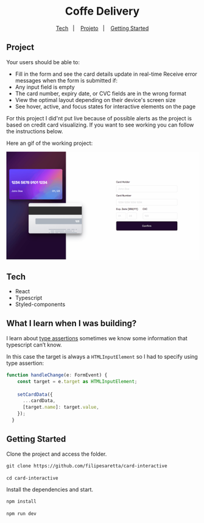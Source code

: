 <h1 align="center"> Coffe Delivery</h1>

<p align="center">
  <a href="#tech">Tech</a>&nbsp;&nbsp;&nbsp;|&nbsp;&nbsp;&nbsp;
  <a href="#project">Projeto</a>&nbsp;&nbsp;&nbsp;|&nbsp;&nbsp;&nbsp;
  <a href="#getting-started">Getting Started</a>
</p>


## Project 

Your users should be able to:

- Fill in the form and see the card details update in real-time
Receive error messages when the form is submitted if:
- Any input field is empty
- The card number, expiry date, or CVC fields are in the wrong format
- View the optimal layout depending on their device's screen size
- See hover, active, and focus states for interactive elements on the page

For this project I did'nt put live because of possible alerts as the project is based on credit card visualizing. If you want to see working you can follow the instructions below. 

Here an gif of the working project:

![Card](./src/assets/card.gif)


## Tech

- React
- Typescript
- Styled-components

## What I learn when I was building?

I learn about [type assertions](https://www.typescriptlang.org/docs/handbook/2/everyday-types.html#type-assertions) sometimes we know some information that typescript can’t know. 

In this case the target is always a ```HTMLInputElement``` so I had to specify using type assertion:

```js
function handleChange(e: FormEvent) {
    const target = e.target as HTMLInputElement;

    setCardData({
      ...cardData,
      [target.name]: target.value,
    });
  }
```

## Getting Started

Clone the project and access the folder.

```
git clone https://github.com/filipesaretta/card-interactive

cd card-interactive
```

Install the dependencies and start.

```
npm install

npm run dev
```



